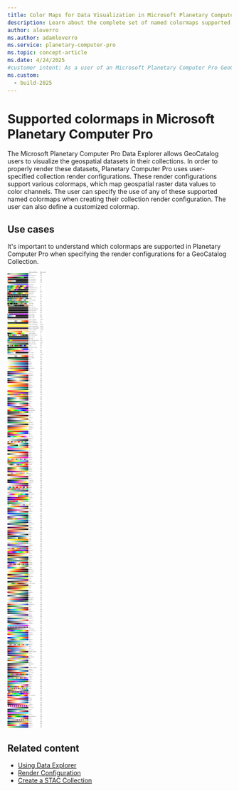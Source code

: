 ```yaml
---
title: Color Maps for Data Visualization in Microsoft Planetary Computer Pro
description: Learn about the complete set of named colormaps supported by the Data Explorer in Microsoft Planetary Computer Pro.
author: aloverro
ms.author: adamloverro
ms.service: planetary-computer-pro
ms.topic: concept-article
ms.date: 4/24/2025
#customer intent: As a user of an Microsoft Planetary Computer Pro GeoCatalog, I want to understand which colormaps are supported so that I can setup the render configurations for my GeoCatalog STAC collection.
ms.custom:
  - build-2025
---
```


# Supported colormaps in Microsoft Planetary Computer Pro

The Microsoft Planetary Computer Pro Data Explorer allows GeoCatalog users to visualize the geospatial datasets in their collections. In order to properly render these datasets, Planetary Computer Pro uses user-specified collection render configurations. These render configurations support various colormaps, which map geospatial raster data values to color channels. The user can specify the use of any of these supported named colormaps when creating their collection render configuration. The user can also define a customized colormap.

## Use cases

It's important to understand which colormaps are supported in Planetary Computer Pro when specifying the render configurations for a GeoCatalog Collection.

[ ![All colormaps available in Microsoft Planetary Computer Pro.](media/colormaps.png) ](media/colormaps.png#lightbox)

## Related content

- [Using Data Explorer](./use-explorer.md)
- [Render Configuration](./render-configuration.md)
- [Create a STAC Collection](./create-stac-collection.md)
